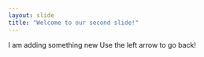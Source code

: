 ```yaml
---
layout: slide
title: "Welcome to our second slide!"
---
```

I am adding something new
Use the left arrow to go back!

